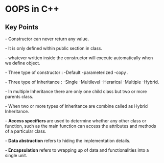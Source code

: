 # OOPS in C++

<h2>Key Points</h2>
<p>- Constructor can never return any value.</p>
<p>- It is only defined within public section in class.</p>
<p>- whatever written inside the constructor will execute automatically when we define object.</p>
<p>- Three type of constructor : -Default -parameterized -copy .</p>
<p>- Three type of Inheritance : -Single -Multilevel -Herarical -Multiple -Hybrid.</p>
<p>- In multiple Inheritance there are only one child class but two or more parents class.</p>   
<p>- When two or more types of Inheritance are combine called as Hybrid Inheritance.</p> 
<p>- <b> Access specifiers </b> are used to determine whether any other class or function, such as the main function can access the attributes and methods of a particular class.</p>
<p>- <b>Data abstraction</b> refers to hiding the implementation details.</p>
<p>- <b>Encapsulation</b> refers to wrapping up of data and functionalities into a single unit.</p>
